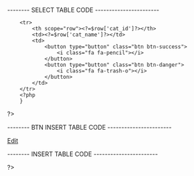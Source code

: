 -------- SELECT TABLE CODE -----------------------

 <?php
        $sql = "SELECT * FROM `category`";
        $result = mysqli_query($conn,$sql);
        while ($row = mysqli_fetch_assoc($result)){
            ?>
        <tr>
            <th scope="row"><?=$row['cat_id']?></th>
            <td><?=$row['cat_name']?></td>
            <td>
                <button type="button" class="btn btn-success">
                    <i class="fa fa-pencil"></i>
                </button>
                <button type="button" class="btn btn-danger">
                    <i class="fa fa-trash-o"></i>
                </button>
            </td>
        </tr>
        <?php
        }
  ?>

-------- BTN INSERT TABLE CODE -----------------------

<a href="edit.php?id=<?php echo $row['id']?>" class="edit">Edit</a>


-------- INSERT TABLE CODE -----------------------

<?php 
    session_start();
    include ("include/config.php");

    if(isset($_POST['submit'])){
        $p_name = $_POST['p_name'];
        $p_detail = $_POST['p_detail'];
        $p_price = $_POST['p_price'];
        $p_stock = $_POST['p_stock'];
        $p_brand = $_POST['p_brand'];
        $cat_id = $_POST['cat_id'];
        $p_expire = $_POST['p_expire'];
        $p_ext = $_POST['p_ext'];
        

        $sql = "INSERT INTO `product`(`p_id`, `p_name`, `p_detail`, `p_price`, `p_stock`, `p_brand`, `cat_id`, `p_expire`, `p_ext`) 
                    VALUES (NULL,'$p_name','$p_detail','$p_price','$p_stock','$p_brand','$cat_id','$p_expire','$p_ext')";

        $result = mysqli_query($conn, $sql);

        if($result){
            header("Location: tables-product.php");
            
        }
        else {
            echo "Failed: ".mysqli_error($conn);
        }

    }



?>



?>